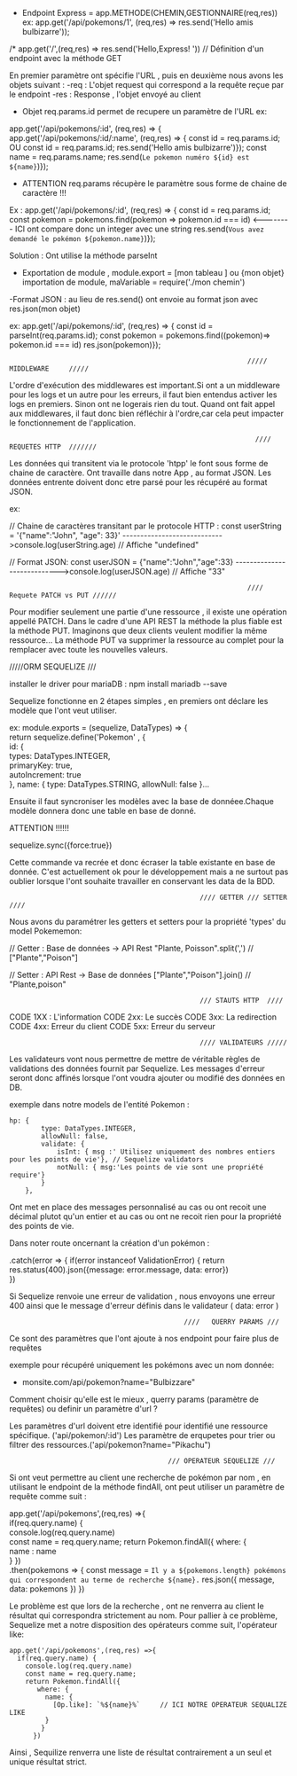  - Endpoint Express = app.METHODE(CHEMIN,GESTIONNAIRE(req,res)) ex: app.get('/api/pokemons/1', (req,res) => res.send('Hello amis bulbizarre'));


/* app.get('/',(req,res) => res.send('Hello,Express! ')) // Définition d'un endpoint avec la méthode GET

En premier paramètre ont spécifie l'URL , puis en deuxième nous avons les objets suivant :
-req : L'objet request qui correspond a la requête reçue par le endpoint 
-res : Response , l'objet envoyé au client

- Objet req.params.id permet de recupere un paramètre de l'URL ex: 

app.get('/api/pokemons/:id', (req,res) => {                                                    app.get('/api/pokemons/:id/:name', (req,res) => {
const id = req.params.id;                               OU                                     const id = req.params.id;
res.send('Hello amis bulbizarre')});                                                           const name = req.params.name;
                                                                                               res.send(`Le pokemon numéro ${id} est ${name}`)});

- ATTENTION req.params récupère le paramètre sous forme de chaine de caractère !!!

Ex :                    app.get('/api/pokemons/:id', (req,res) => {
                        const id = req.params.id;
                        const pokemon = pokemons.find(pokemon => pokemon.id === id)   <-------- ICI ont compare donc un integer avec une string
                        res.send(`Vous avez demandé le pokémon ${pokemon.name}`)});

Solution : Ont utilise la méthode parseInt

- Exportation de module , module.export = [mon tableau ] ou {mon objet}
  importation de module, maVariable = require('./mon chemin')

-Format JSON : au lieu de res.send() ont envoie au format json avec res.json(mon objet)

ex:     app.get('/api/pokemons/:id', (req,res) => {
        const id = parseInt(req.params.id); 
        const pokemon = pokemons.find((pokemon)=> pokemon.id === id)
        res.json(pokemon)});

                                                                /////       MIDDLEWARE     /////

 L'ordre d'exécution des middlewares est important.Si ont a un middleware pour les logs et un autre pour les erreurs, il faut bien entendus activer les logs en premiers.
 Sinon ont ne logerais rien du tout. 
 Quand ont fait appel aux middlewares, il faut donc bien réfléchir à l'ordre,car cela peut impacter le fonctionnement de l'application.

                                                                  //// REQUETES HTTP  ///////

 Les données qui transitent via le protocole 'htpp' le font sous forme de chaine de caractère.
 Ont travaille dans notre App , au format JSON.
 Les données entrente doivent donc etre parsé pour les récupéré au format JSON.

 ex:

 // Chaine de caractères transitant par le protocole HTTP :
 const userString = '{"name":"John", "age": 33}'             ---------------------------->console.log(userString.age) // Affiche "undefined"


 // Format JSON:
 const userJSON = {"name":"John","age":33}                   ---------------------------->console.log(userJSON.age) // Affiche "33"


                                                                //// Requete PATCH vs PUT //////

Pour modifier seulement une partie d'une ressource , il existe une opération appellé PATCH.
Dans le cadre d'une API REST la méthode la plus fiable est la méthode PUT.
Imaginons que deux clients veulent modifier la même ressource... 
La méthode PUT va supprimer la ressource au complet pour la remplacer avec toute les nouvelles valeurs.

/////ORM SEQUELIZE ///

installer le driver pour mariaDB : npm install mariadb --save

Sequelize fonctionne en 2 étapes simples , en premiers ont déclare les modèle que l'ont veut utiliser.


ex: module.exports = (sequelize, DataTypes) => {   
    return sequelize.define('Pokemon' , {      
        id: {                                  
            types: DataTypes.INTEGER,          
            primaryKey: true,                  
            autoIncrement: true                
        },
        name: {
            type: DataTypes.STRING,
            allowNull: false
        }...


Ensuite il faut syncroniser les modèles avec la base de donnéee.Chaque modèle donnera donc une table en base de donné.

ATTENTION  !!!!!!

sequelize.sync({force:true}) 

Cette commande va recrée et donc écraser la table existante en base de donnée. C'est actuellement ok pour le développement
 mais a ne surtout pas oublier lorsque l'ont souhaite travailler en conservant les data de la BDD.



                                                    //// GETTER /// SETTER ////

Nous avons du paramétrer les getters et setters pour la propriété 'types' du model Pokememon:

// Getter : Base de données -> API Rest
"Plante, Poisson".split(',') // ["Plante","Poison"]

// Setter : API Rest -> Base de données
["Plante","Poison"].join()  // "Plante,poison"



                                                    /// STAUTS HTTP  ////

CODE 1XX : L'information
CODE 2xx: Le succès
CODE 3xx: La redirection
CODE 4xx: Erreur du client 
CODE 5xx: Erreur du serveur


                                                    //// VALIDATEURS /////

Les validateurs vont nous permettre de mettre de véritable règles de validations des données fournit par Sequelize.
Les messages d'erreur seront donc affinés lorsque l'ont voudra ajouter ou modifié des données en DB.


exemple dans notre models de l'entité Pokemon :


    hp: { 
            type: DataTypes.INTEGER,
            allowNull: false,
            validate: {
                isInt: { msg :' Utilisez uniquement des nombres entiers pour les points de vie'}, // Sequelize validators
                notNull: { msg:'Les points de vie sont une propriété require'}      
            }
        },

Ont met en place des messages personnalisé au cas ou ont recoit une décimal plutot qu'un entier et au cas ou ont ne recoit rien pour la propriété des points de vie.

                                                   
Dans noter route oncernant la création d'un pokémon : 

  .catch(error => {
            if(error instanceof ValidationError) {
                return res.status(400).json({message: error.message, data: error})  
            })
    
Si Sequelize renvoie une erreur de validation , nous envoyons une erreur 400 ainsi que le message d'erreur définis dans le validateur ( data: error )



                                                ////   QUERRY PARAMS ///


Ce sont des paramètres que l'ont ajoute à nos endpoint pour faire plus de requêtes


exemple pour récupéré uniquement les pokémons avec un nom donnée:

- monsite.com/api/pokemon?name="Bulbizzare"

Comment choisir qu'elle est le mieux , querry params (paramètre de requêtes) ou definir un paramètre d'url ?

Les paramètres d'url doivent etre identifié pour identifié une ressource spécifique. ('api/pokemon/:id')
Les paramètre de erqupetes pour trier ou filtrer des ressources.('api/pokemon?name="Pikachu")


                                            /// OPERATEUR SEQUELIZE ///


Si ont veut permettre au client une recherche de pokémon par nom , en utilisant le endpoint de la méthode findAll,
ont peut utiliser un paramètre de requête comme suit :


app.get('/api/pokemons',(req,res) =>{                              
      if(req.query.name) {     
        console.log(req.query.name)                                        
        const name = req.query.name;
        return Pokemon.findAll({
           where: {                                                                                                              
               name : name                                              
             }
          })                    
        .then(pokemons => {
          const message = `Il y a ${pokemons.length} pokémons qui correspondent au terme de recherche ${name}.`
          res.json({ message, data: pokemons })
        })

Le problème est que lors de la recherche , ont ne renverra au client le résultat qui correspondra strictement au nom.
Pour pallier à ce problème, Sequelize met a notre disposition des opérateurs comme suit, l'opérateur like: 


    app.get('/api/pokemons',(req,res) =>{                                  
      if(req.query.name) {     
        console.log(req.query.name)                                         
        const name = req.query.name;
        return Pokemon.findAll({
           where: {                                                         
             name: {                                                        
               [Op.like]: `%${name}%`     // ICI NOTRE OPERATEUR SEQUALIZE LIKE                                         
             }
            } 
          })            

Ainsi , Sequilize renverra une liste de résultat contrairement a un seul et unique résultat strict.